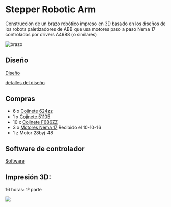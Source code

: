 # Stepper Robotic Arm

Construcción de un brazo robótico impreso en 3D basado en los diseños de los robots paletizadores de ABB que usa motores paso a paso Nema 17 controlados por drivers A4988 (o similares)

![brazo](http://thingiverse-production-new.s3.amazonaws.com/renders/65/24/f4/93/0b/7416e7a4ad65a407db8d354d550c1bb6_preview_featured.JPG)

## Diseño

[Diseño](http://www.thingiverse.com/thing:1718984)

[detalles del diseño](http://www.thingiverse.com/download:2776635)

## Compras

* 6 x [Cojinete 624zz](https://es.aliexpress.com/item/free-shipping-10PCS-LOT-624-624Z-624ZZ-ball-bearing-4-13-5-mm-chrome-steel-bearing/1831259358.html?spm=2114.13010608.0.52.Cw2cNB)
* 1 x [Cojinete 51105](https://es.aliexpress.com/item/10-unids-Axial-Rodamiento-de-Bolas-51105-25mm-x-42mm-x-11mm/32675365095.html?spm=2114.13010608.0.60.Cw2cNB)
* 10 x [Cojinete F686ZZ](https://es.aliexpress.com/item/10Pcs-F686-F686ZZ-Shielded-Model-Flange-Bearing-6-x-13-x-5mm/32703738490.html?spm=2114.13010608.0.68.Cw2cNB)
* 3 x [Motores Nema 17](https://es.aliexpress.com/item/High-Quality-New-Nema-17-Stepper-Motor-bipolar-4-leads-34mm-12V-0-4A-26Ncm-36/32693488618.html?spm=2114.13010608.0.75.Cw2cNB) Recibido el 10-10-16
* 1 z Motor 28byj-48

## Software de controlador

[Software](http://www.thingiverse.com/download:2674725)


## Impresión 3D:

16 horas: 1ª parte

![](https://lh3.googleusercontent.com/AXg7zjcPaKmWADP16fu_1DELs6f93_aH-oHQqAI3w_LzQXtF98cputWZ9MUwkaSsTQ8sAWBvyaQwjZxuBN3hz5uboHAMiRuDWtmH2rK-9D1gAGuKN0T5hcC40rbsAbvCjlt1vTV_jGBXJeQS_EbgHH4tD3muG1TXGO-el6fQwESf1bcuB7hRfFlbMaEmFs-iVOkx-kUsebejVPOFcup8_zbCLJOJScBcbsVPA6Trj4ccaFgcmQXr8J7-_B_P9mh2neyJ3CxxY5q5jzg44e1y-JKhoau83PRs_pC-vdjDzVDItw6yhFhtMYNoKbS54L8Wf9_1cHeb8HIXHSWlHanhEZHzPKv-eiJkDnSH4v3FnZDfpS49IgeqD7BdcN45QdQU73xq5NuCBA1HvBlEPeMN6V29S-hqQ7-bXUoybslOBiH4ARVPtq9Ztfy0mXtuuRZs-6VyBIubyfOJ6EZ0ci0Yu4cAXYPv7gODomQBnhoYBRxrhce1brtKLxPDXsvuNM0NLNFgD6uk2T4KtTcrpcW0H6dqiEeNoNwPRpqQfIZqh1Cj5cbZugrSdduEKtnyNWsmIDOabVKz2LnhN9l_de7QTTbLdPuXRkn4z2mmSJV8IaYSb92Llw=w1246-h934-no)
